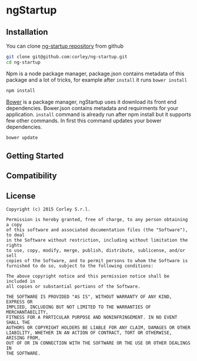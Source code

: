 # ngStartup

## Installation
You can clone [ng-startup repository](https://github.com/corley/ng-startup) from github
```bash
git clone git@github.com:corley/ng-startup.git
cd ng-startup
```
Npm is a node package manager, package.json contains metadata of this package and a lot of tricks, for example after `install` it runs `bower install`
```bash
npm install
```
[Bower](http://bower.io) is a package manager, ngStartup uses it download its front end dependencies. 
Bower.json contains metadata and requirments for your application. `install` command is already run after npm install but it supports few other commands.
In first this command updates your bower dependencies.

```bash
bower update
```

## Getting Started

## Compatibility

## License
```
Copyright (c) 2015 Corley S.r.l.

Permission is hereby granted, free of charge, to any person obtaining a copy
of this software and associated documentation files (the "Software"), to deal
in the Software without restriction, including without limitation the rights
to use, copy, modify, merge, publish, distribute, sublicense, and/or sell
copies of the Software, and to permit persons to whom the Software is
furnished to do so, subject to the following conditions:

The above copyright notice and this permission notice shall be included in
all copies or substantial portions of the Software.

THE SOFTWARE IS PROVIDED "AS IS", WITHOUT WARRANTY OF ANY KIND, EXPRESS OR
IMPLIED, INCLUDING BUT NOT LIMITED TO THE WARRANTIES OF MERCHANTABILITY,
FITNESS FOR A PARTICULAR PURPOSE AND NONINFRINGEMENT. IN NO EVENT SHALL THE
AUTHORS OR COPYRIGHT HOLDERS BE LIABLE FOR ANY CLAIM, DAMAGES OR OTHER
LIABILITY, WHETHER IN AN ACTION OF CONTRACT, TORT OR OTHERWISE, ARISING FROM,
OUT OF OR IN CONNECTION WITH THE SOFTWARE OR THE USE OR OTHER DEALINGS IN
THE SOFTWARE.
```
